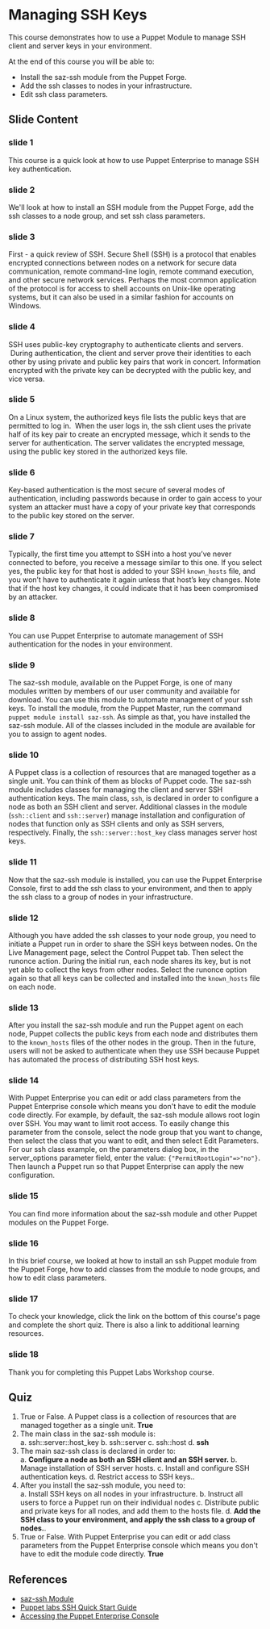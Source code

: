 # Managing SSH Keys

This course demonstrates how to use a Puppet Module to manage SSH client and server keys in your environment.  

At the end of this course you will be able to:

* Install the saz-ssh module from the Puppet Forge.
* Add the ssh classes to nodes in your infrastructure.
* Edit ssh class parameters. 

## Slide Content

### slide 1
This course is a quick look at how to use Puppet Enterprise to manage SSH key authentication. 


### slide 2
We'll look at how to install an SSH module from the Puppet Forge, add the ssh classes to a node group, and set ssh class parameters.  
### slide 3
First - a quick review of SSH. Secure Shell (SSH) is a protocol that enables encrypted connections between nodes on a network for secure data communication, remote command-line login, remote command execution, and other secure network services. Perhaps the most common application of the protocol is for access to shell accounts on Unix-like operating systems, but it can also be used in a similar fashion for accounts on Windows.    

### slide 4SSH uses public-key cryptography to authenticate clients and servers.  During authentication, the client and server prove their identities to each other by using private and public key pairs that work in concert. Information encrypted with the private key can be decrypted with the public key, and vice versa.

### slide 5
On a Linux system, the authorized keys file lists the public keys that are permitted to log in.  When the user logs in, the ssh client uses the private half of its key pair to create an encrypted message, which it sends to the server for authentication. The server validates the encrypted message, using the public key stored in the authorized keys file. 

### slide 6
Key-based authentication is the most secure of several modes of authentication, including passwords because in order to gain access to your system an attacker must have a copy of your private key that corresponds to the public key stored on the server. 


### slide 7
Typically, the first time you attempt to SSH into a host you’ve never connected to before, you receive a message similar to this one. If you select yes, the public key for that host is added to your SSH `known_hosts` file, and you won’t have to authenticate it again unless that host’s key changes. Note that if the host key changes, it could indicate that it has been compromised by an attacker.

### slide 8
You can use Puppet Enterprise to automate management of SSH authentication for the nodes in your environment.  

### slide 9
The saz-ssh module, available on the Puppet Forge, is one of many modules written by members of our user community and available for download. You can use this module to automate management of your ssh keys. To install the module, from the Puppet Master, run the command `puppet module install saz-ssh`.  As simple as that, you have installed the saz-ssh module. All of the classes included in the module are available for you to assign to agent nodes.

### slide 10
A Puppet class is a collection of resources that are managed together as a single unit. You can think of them as blocks of Puppet code. The saz-ssh module includes classes for managing the client and server SSH authentication keys.  The main class, `ssh`, is declared in order to configure a node as both an SSH client and server. Additional classes in the module (`ssh::client` and `ssh::server`) manage installation and configuration of nodes that function only as SSH clients and only as SSH servers, respectively. Finally, the `ssh::server::host_key` class manages server host keys.

### slide 11
Now that the saz-ssh module is installed, you can use the Puppet Enterprise Console, first to add the ssh class to your environment, and then to apply the ssh class to a group of nodes in your infrastructure.   

### slide 12
Although you have added the ssh classes to your node group, you need to initiate a Puppet run in order to share the SSH keys between nodes. On the Live Management page, select the Control Puppet tab. Then select the runonce action.  During the initial run, each node shares its key, but is not yet able to collect the keys from other nodes. Select the runonce option again so that all keys can be collected and installed into the `known_hosts` file on each node.   

### slide 13
After you install the saz-ssh module and run the Puppet agent on each node, Puppet collects the public keys from each node and distributes them to the `known_hosts` files of the other nodes in the group. Then in the future, users will not be asked to authenticate when they use SSH because Puppet has automated the process of distributing SSH host keys.

### slide 14
With Puppet Enterprise you can edit or add class parameters from the Puppet Enterprise console which means you don't have to edit the module code directly. For example, by default, the saz-ssh module allows root login over SSH. You may want to limit root access. To easily change this parameter from the console, select the node group that you want to change, then select the class that you want to edit, and then select Edit Parameters. For our ssh class example, on the parameters dialog box, in the server_options parameter field, enter the value: `{"PermitRootLogin"=>"no"}`. Then launch a Puppet run so that Puppet Enterprise can apply the new configuration. 

### slide 15
You can find more information about the saz-ssh module and other Puppet modules on the Puppet Forge.  

### slide 16
In this brief course, we looked at how to install an ssh Puppet module from the Puppet Forge, how to add classes from the module to node groups, and how to edit class parameters.  

### slide 17
To check your knowledge, click the link on the bottom of this course's page and complete the short quiz. There is also a link to additional learning resources.

### slide 18
Thank you for completing this Puppet Labs Workshop course.





## Quiz
1. True or False. 
	A Puppet class is a collection of resources that are managed together as a single unit.
	**True**
2. The main class in the saz-ssh module is:  
	a. ssh::server::host_key
	b. ssh::server
	c. ssh::host
	d. **ssh**
3. The main saz-ssh class is declared in order to:  
	a. **Configure a node as both an SSH client and an SSH server.**
	b. Manage installation of SSH server hosts.
	c. Install and configure SSH authentication keys.
	d. Restrict access to SSH keys..
4. After you install the saz-ssh module, you need to:  
	a. Install SSH keys on all nodes in your infrastructure.
	b. Instruct all users to force a Puppet run on their individual nodes
	c. Distribute public and private keys for all nodes, and add them to the hosts file.
	d. **Add the SSH class to your environment, and apply the ssh class to a group of nodes.**.
5. True or False.
	With Puppet Enterprise you can edit or add class parameters from the Puppet Enterprise console which means you don't have to edit the module code directly. 
	**True**

## References
* [saz-ssh Module](http://https://forge.puppetlabs.com/saz/ssh)
* [Puppet labs SSH Quick Start Guide](http://https://docs.puppetlabs.com/pe/latest/quick_start_ssh.html)
* [Accessing the Puppet Enterprise Console](http://https://https://docs.puppetlabs.com/pe/latest/console_accessing.html)
